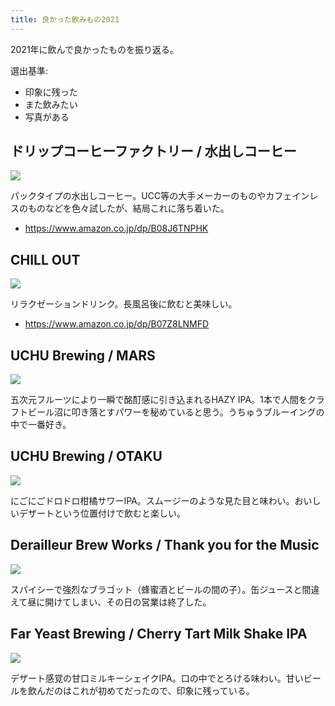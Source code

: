 ```yaml
---
title: 良かった飲みもの2021
---
```


2021年に飲んで良かったものを振り返る。

選出基準:

- 印象に残った
- また飲みたい
- 写真がある

## ドリップコーヒーファクトリー / 水出しコーヒー

![](https://i.imgur.com/g4hP44dh.jpg)

パックタイプの水出しコーヒー。UCC等の大手メーカーのものやカフェインレスのものなどを色々試したが、結局これに落ち着いた。

- <https://www.amazon.co.jp/dp/B08J6TNPHK>

## CHILL OUT

![](https://i.imgur.com/hzBVtg1h.jpg)

リラクゼーションドリンク。長風呂後に飲むと美味しい。

- <https://www.amazon.co.jp/dp/B07Z8LNMFD>

## UCHU Brewing / MARS

![](https://i.imgur.com/tT8qZnGh.jpg)

五次元フルーツにより一瞬で酩酊感に引き込まれるHAZY IPA。1本で人間をクラフトビール沼に叩き落とすパワーを秘めていると思う。うちゅうブルーイングの中で一番好き。

## UCHU Brewing / OTAKU

![](https://i.imgur.com/66l5dSAh.jpg)

にごにごドロドロ柑橘サワーIPA。スムージーのような見た目と味わい。おいしいデザートという位置付けで飲むと楽しい。

## Derailleur Brew Works / Thank you for the Music

![](https://i.imgur.com/TNv7YNBh.jpg)

スパイシーで強烈なブラゴット（蜂蜜酒とビールの間の子）。缶ジュースと間違えて昼に開けてしまい、その日の営業は終了した。

## Far Yeast Brewing / Cherry Tart Milk Shake IPA

![](https://i.imgur.com/bMWZF1ih.jpg)

デザート感覚の甘口ミルキーシェイクIPA。口の中でとろける味わい。甘いビールを飲んだのはこれが初めてだったので、印象に残っている。
